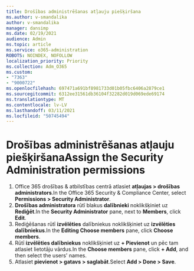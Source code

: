 ```yaml
---
title: Drošības administrēšanas atļauju piešķiršana
ms.author: v-smandalika
author: v-smandalika
manager: dansimp
ms.date: 02/19/2021
audience: Admin
ms.topic: article
ms.service: o365-administration
ROBOTS: NOINDEX, NOFOLLOW
localization_priority: Priority
ms.collection: Adm_O365
ms.custom:
- "7363"
- "9000722"
ms.openlocfilehash: 697471a691bf8981733d01b05fbc6406a2879ce1
ms.sourcegitcommit: 6312ee31561db36104f32282d019d069ede69174
ms.translationtype: MT
ms.contentlocale: lv-LV
ms.lasthandoff: 03/11/2021
ms.locfileid: "50745494"
---
```

# <a name="assign-the-security-administration-permissions"></a><span data-ttu-id="5007b-102">Drošības administrēšanas atļauju piešķiršana</span><span class="sxs-lookup"><span data-stu-id="5007b-102">Assign the Security Administration permissions</span></span>

1. <span data-ttu-id="5007b-103">Office 365 drošības & atbilstības centrā atlasiet **atļaujas > drošības administrators**.</span><span class="sxs-lookup"><span data-stu-id="5007b-103">In the Office 365 Security & Compliance Center, select **Permissions > Security Administrator**.</span></span>
2. <span data-ttu-id="5007b-104">**Drošības administratora** rūtī blakus **dalībnieki** noklikšķiniet uz **Rediģēt**.</span><span class="sxs-lookup"><span data-stu-id="5007b-104">In the **Security Administrator** pane, next to **Members**, click **Edit**.</span></span>
3. <span data-ttu-id="5007b-105">Rediģēšanas rūtī **izvēlēties** dalībniekus noklikšķiniet uz **izvēlēties dalībniekus**.</span><span class="sxs-lookup"><span data-stu-id="5007b-105">In the **Editing Choose members** pane, click **Choose members**.</span></span>
4. <span data-ttu-id="5007b-106">Rūtī **izvēlēties dalībniekus** noklikšķiniet uz **+ Pievienot** un pēc tam atlasiet lietotāju vārdus.</span><span class="sxs-lookup"><span data-stu-id="5007b-106">In the **Choose members** pane, click **+ Add**, and then select the users' names.</span></span>
5. <span data-ttu-id="5007b-107">Atlasiet **pievienot > gatavs > saglabāt**.</span><span class="sxs-lookup"><span data-stu-id="5007b-107">Select **Add > Done > Save**.</span></span>

